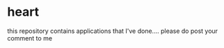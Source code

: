 heart
=====

this repository contains applications that I've done.... please do post your comment to me 
